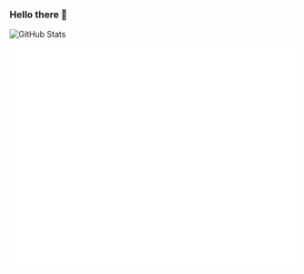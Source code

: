 ### Hello there 👋

![GitHub Stats](https://github-readme-stats.vercel.app/api?username=dziwuj&count_private=true&show_icons=true&title_color=ffffff&icon_color=bb2acf&text_color=daf7dc&bg_color=151515)

![Metrics](/github-metrics.svg)

<!--
**dziwuj/dziwuj** is a ✨ _special_ ✨ repository because its `README.md` (this file) appears on your GitHub profile.

Here are some ideas to get you started:

- 🔭 I’m currently working on ...
- 🌱 I’m currently learning ...
- 👯 I’m looking to collaborate on ...
- 🤔 I’m looking for help with ...
- 💬 Ask me about ...
- 📫 How to reach me: ...
- 😄 Pronouns: ...
- ⚡ Fun fact: ...
-->
